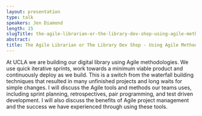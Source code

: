 ```yaml
---
layout: presentation
type: talk
speakers: Jen Diamond
length: 15
slugTitle: the-agile-librarian-or-the-library-dev-shop-using-agile-methodology-to-build-a-digital-library
abstract:
title: The Agile Librarian or The Library Dev Shop - Using Agile Methodology to Build a Digital Library
---
```

At UCLA we are building our digital library using Agile methodologies. We use quick iterative sprints, work towards a minimum viable product and continuously deploy as we build. This is a switch from the waterfall building techniques that resulted in many unfinished projects and long waits for simple changes. I will discuss the Agile tools and methods our teams uses, including sprint planning, retrospectives, pair programming, and test driven development. I will also discuss the benefits of Agile project management and the success we have experienced through using these tools.